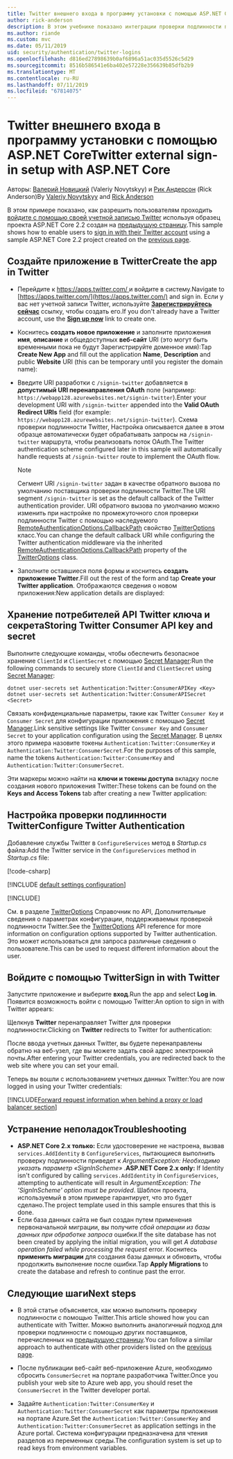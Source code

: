 ```yaml
---
title: Twitter внешнего входа в программу установки с помощью ASP.NET Core
author: rick-anderson
description: В этом учебнике показано интеграции проверки подлинности пользователя учетной записи Twitter в существующее приложение ASP.NET Core.
ms.author: riande
ms.custom: mvc
ms.date: 05/11/2019
uid: security/authentication/twitter-logins
ms.openlocfilehash: d816ed27898639b0af6896a51ac035d5526c5d29
ms.sourcegitcommit: 8516b586541e6ba402e57228e356639b85dfb2b9
ms.translationtype: MT
ms.contentlocale: ru-RU
ms.lasthandoff: 07/11/2019
ms.locfileid: "67814075"
---
```

# <a name="twitter-external-sign-in-setup-with-aspnet-core"></a><span data-ttu-id="faee9-103">Twitter внешнего входа в программу установки с помощью ASP.NET Core</span><span class="sxs-lookup"><span data-stu-id="faee9-103">Twitter external sign-in setup with ASP.NET Core</span></span>

<span data-ttu-id="faee9-104">Авторы: [Валерий Новицкий](https://github.com/01binary) (Valeriy Novytskyy) и [Рик Андерсон](https://twitter.com/RickAndMSFT) (Rick Anderson)</span><span class="sxs-lookup"><span data-stu-id="faee9-104">By [Valeriy Novytskyy](https://github.com/01binary) and [Rick Anderson](https://twitter.com/RickAndMSFT)</span></span>

<span data-ttu-id="faee9-105">В этом примере показано, как разрешить пользователям проходить [войдите с помощью своей учетной записью Twitter](https://dev.twitter.com/web/sign-in/desktop-browser) используя образец проекта ASP.NET Core 2.2 создан на [предыдущую страницу](xref:security/authentication/social/index).</span><span class="sxs-lookup"><span data-stu-id="faee9-105">This sample shows how to enable users to [sign in with their Twitter account](https://dev.twitter.com/web/sign-in/desktop-browser) using a sample ASP.NET Core 2.2 project created on the [previous page](xref:security/authentication/social/index).</span></span>

## <a name="create-the-app-in-twitter"></a><span data-ttu-id="faee9-106">Создайте приложение в Twitter</span><span class="sxs-lookup"><span data-stu-id="faee9-106">Create the app in Twitter</span></span>

* <span data-ttu-id="faee9-107">Перейдите к [ https://apps.twitter.com/ ](https://apps.twitter.com/) и войдите в систему.</span><span class="sxs-lookup"><span data-stu-id="faee9-107">Navigate to [https://apps.twitter.com/](https://apps.twitter.com/) and sign in.</span></span> <span data-ttu-id="faee9-108">Если у вас нет учетной записи Twitter, используйте **[Зарегистрируйтесь сейчас](https://twitter.com/signup)** ссылку, чтобы создать его.</span><span class="sxs-lookup"><span data-stu-id="faee9-108">If you don't already have a Twitter account, use the **[Sign up now](https://twitter.com/signup)** link to create one.</span></span>

* <span data-ttu-id="faee9-109">Коснитесь **создать новое приложение** и заполните приложения **имя**, **описание** и общедоступных **веб-сайт** URI (это могут быть временными пока не будут Зарегистрируйте доменное имя):</span><span class="sxs-lookup"><span data-stu-id="faee9-109">Tap **Create New App** and fill out the application **Name**, **Description** and public **Website** URI (this can be temporary until you register the domain name):</span></span>

* <span data-ttu-id="faee9-110">Введите URI разработки с `/signin-twitter` добавляется в **допустимый URI перенаправления OAuth** поле (например: `https://webapp128.azurewebsites.net/signin-twitter`).</span><span class="sxs-lookup"><span data-stu-id="faee9-110">Enter your development URI with `/signin-twitter` appended into the **Valid OAuth Redirect URIs** field (for example: `https://webapp128.azurewebsites.net/signin-twitter`).</span></span> <span data-ttu-id="faee9-111">Схема проверки подлинности Twitter, Настройка описывается далее в этом образце автоматически будет обрабатывать запросы на `/signin-twitter` маршрута, чтобы реализовать поток OAuth.</span><span class="sxs-lookup"><span data-stu-id="faee9-111">The Twitter authentication scheme configured later in this sample will automatically handle requests at `/signin-twitter` route to implement the OAuth flow.</span></span>

  > [!NOTE]
  > <span data-ttu-id="faee9-112">Сегмент URI `/signin-twitter` задан в качестве обратного вызова по умолчанию поставщика проверки подлинности Twitter.</span><span class="sxs-lookup"><span data-stu-id="faee9-112">The URI segment `/signin-twitter` is set as the default callback of the Twitter authentication provider.</span></span> <span data-ttu-id="faee9-113">URI обратного вызова по умолчанию можно изменить при настройке по промежуточного слоя проверки подлинности Twitter с помощью наследуемого [RemoteAuthenticationOptions.CallbackPath](/dotnet/api/microsoft.aspnetcore.authentication.remoteauthenticationoptions.callbackpath) свойство [TwitterOptions](/dotnet/api/microsoft.aspnetcore.authentication.twitter.twitteroptions) класс.</span><span class="sxs-lookup"><span data-stu-id="faee9-113">You can change the default callback URI while configuring the Twitter authentication middleware via the inherited [RemoteAuthenticationOptions.CallbackPath](/dotnet/api/microsoft.aspnetcore.authentication.remoteauthenticationoptions.callbackpath) property of the [TwitterOptions](/dotnet/api/microsoft.aspnetcore.authentication.twitter.twitteroptions) class.</span></span>

* <span data-ttu-id="faee9-114">Заполните оставшиеся поля формы и коснитесь **создать приложение Twitter**.</span><span class="sxs-lookup"><span data-stu-id="faee9-114">Fill out the rest of the form and tap **Create your Twitter application**.</span></span> <span data-ttu-id="faee9-115">Отображаются сведения о новом приложения:</span><span class="sxs-lookup"><span data-stu-id="faee9-115">New application details are displayed:</span></span>

## <a name="storing-twitter-consumer-api-key-and-secret"></a><span data-ttu-id="faee9-116">Хранение потребителей API Twitter ключа и секрета</span><span class="sxs-lookup"><span data-stu-id="faee9-116">Storing Twitter Consumer API key and secret</span></span>

<span data-ttu-id="faee9-117">Выполните следующие команды, чтобы обеспечить безопасное хранение `ClientId` и `ClientSecret` с помощью [Secret Manager](xref:security/app-secrets):</span><span class="sxs-lookup"><span data-stu-id="faee9-117">Run the following commands to securely store `ClientId` and `ClientSecret` using [Secret Manager](xref:security/app-secrets):</span></span>

```console
dotnet user-secrets set Authentication:Twitter:ConsumerAPIKey <Key>
dotnet user-secrets set Authentication:Twitter:ConsumerAPISecret <Secret>
```

<span data-ttu-id="faee9-118">Связать конфиденциальные параметры, такие как Twitter `Consumer Key` и `Consumer Secret` для конфигурации приложения с помощью [Secret Manager](xref:security/app-secrets).</span><span class="sxs-lookup"><span data-stu-id="faee9-118">Link sensitive settings like Twitter `Consumer Key` and `Consumer Secret` to your application configuration using the [Secret Manager](xref:security/app-secrets).</span></span> <span data-ttu-id="faee9-119">В целях этого примера назовите токены `Authentication:Twitter:ConsumerKey` и `Authentication:Twitter:ConsumerSecret`.</span><span class="sxs-lookup"><span data-stu-id="faee9-119">For the purposes of this sample, name the tokens `Authentication:Twitter:ConsumerKey` and `Authentication:Twitter:ConsumerSecret`.</span></span>

<span data-ttu-id="faee9-120">Эти маркеры можно найти на **ключи и токены доступа** вкладку после создания нового приложения Twitter:</span><span class="sxs-lookup"><span data-stu-id="faee9-120">These tokens can be found on the **Keys and Access Tokens** tab after creating a new Twitter application:</span></span>

## <a name="configure-twitter-authentication"></a><span data-ttu-id="faee9-121">Настройка проверки подлинности Twitter</span><span class="sxs-lookup"><span data-stu-id="faee9-121">Configure Twitter Authentication</span></span>

<span data-ttu-id="faee9-122">Добавление службы Twitter в `ConfigureServices` метод в *Startup.cs* файла:</span><span class="sxs-lookup"><span data-stu-id="faee9-122">Add the Twitter service in the `ConfigureServices` method in *Startup.cs* file:</span></span>

[!code-csharp[](~/security/authentication/social/social-code/StartupTwitter.cs?name=snippet&highlight=10-14)]

[!INCLUDE [default settings configuration](includes/default-settings.md)]

[!INCLUDE[](includes/chain-auth-providers.md)]

<span data-ttu-id="faee9-123">См. в разделе [TwitterOptions](/dotnet/api/microsoft.aspnetcore.builder.twitteroptions) Справочник по API, Дополнительные сведения о параметрах конфигурации, поддерживаемых проверкой подлинности Twitter.</span><span class="sxs-lookup"><span data-stu-id="faee9-123">See the [TwitterOptions](/dotnet/api/microsoft.aspnetcore.builder.twitteroptions) API reference for more information on configuration options supported by Twitter authentication.</span></span> <span data-ttu-id="faee9-124">Это может использоваться для запроса различные сведения о пользователе.</span><span class="sxs-lookup"><span data-stu-id="faee9-124">This can be used to request different information about the user.</span></span>

## <a name="sign-in-with-twitter"></a><span data-ttu-id="faee9-125">Войдите с помощью Twitter</span><span class="sxs-lookup"><span data-stu-id="faee9-125">Sign in with Twitter</span></span>

<span data-ttu-id="faee9-126">Запустите приложение и выберите **вход**.</span><span class="sxs-lookup"><span data-stu-id="faee9-126">Run the app and select **Log in**.</span></span> <span data-ttu-id="faee9-127">Появится возможность войти с помощью Twitter:</span><span class="sxs-lookup"><span data-stu-id="faee9-127">An option to sign in with Twitter appears:</span></span>

<span data-ttu-id="faee9-128">Щелкнув **Twitter** перенаправляет Twitter для проверки подлинности:</span><span class="sxs-lookup"><span data-stu-id="faee9-128">Clicking on **Twitter** redirects to Twitter for authentication:</span></span>

<span data-ttu-id="faee9-129">После ввода учетных данных Twitter, вы будете перенаправлены обратно на веб-узел, где вы можете задать свой адрес электронной почты.</span><span class="sxs-lookup"><span data-stu-id="faee9-129">After entering your Twitter credentials, you are redirected back to the web site where you can set your email.</span></span>

<span data-ttu-id="faee9-130">Теперь вы вошли с использованием учетных данных Twitter:</span><span class="sxs-lookup"><span data-stu-id="faee9-130">You are now logged in using your Twitter credentials:</span></span>

[!INCLUDE[Forward request information when behind a proxy or load balancer section](includes/forwarded-headers-middleware.md)]

## <a name="troubleshooting"></a><span data-ttu-id="faee9-131">Устранение неполадок</span><span class="sxs-lookup"><span data-stu-id="faee9-131">Troubleshooting</span></span>

* <span data-ttu-id="faee9-132">**ASP.NET Core 2.x только:** Если удостоверение не настроена, вызвав `services.AddIdentity` в `ConfigureServices`, пытающиеся выполнить проверку подлинности приведет к *ArgumentException: Необходимо указать параметр «SignInScheme»* .</span><span class="sxs-lookup"><span data-stu-id="faee9-132">**ASP.NET Core 2.x only:** If Identity isn't configured by calling `services.AddIdentity` in `ConfigureServices`, attempting to authenticate will result in *ArgumentException: The 'SignInScheme' option must be provided*.</span></span> <span data-ttu-id="faee9-133">Шаблон проекта, используемый в этом примере гарантирует, что это будет сделано.</span><span class="sxs-lookup"><span data-stu-id="faee9-133">The project template used in this sample ensures that this is done.</span></span>
* <span data-ttu-id="faee9-134">Если база данных сайта не был создан путем применения первоначальной миграции, вы получите *сбой операции из базы данных при обработке запроса* ошибки.</span><span class="sxs-lookup"><span data-stu-id="faee9-134">If the site database has not been created by applying the initial migration, you will get *A database operation failed while processing the request* error.</span></span> <span data-ttu-id="faee9-135">Коснитесь **применить миграции** для создания базы данных и обновить, чтобы продолжить выполнение после ошибки.</span><span class="sxs-lookup"><span data-stu-id="faee9-135">Tap **Apply Migrations** to create the database and refresh to continue past the error.</span></span>

## <a name="next-steps"></a><span data-ttu-id="faee9-136">Следующие шаги</span><span class="sxs-lookup"><span data-stu-id="faee9-136">Next steps</span></span>

* <span data-ttu-id="faee9-137">В этой статье объясняется, как можно выполнить проверку подлинности с помощью Twitter.</span><span class="sxs-lookup"><span data-stu-id="faee9-137">This article showed how you can authenticate with Twitter.</span></span> <span data-ttu-id="faee9-138">Можно выполнить аналогичный подход для проверки подлинности с помощью других поставщиков, перечисленных на [предыдущую страницу](xref:security/authentication/social/index).</span><span class="sxs-lookup"><span data-stu-id="faee9-138">You can follow a similar approach to authenticate with other providers listed on the [previous page](xref:security/authentication/social/index).</span></span>

* <span data-ttu-id="faee9-139">После публикации веб-сайт веб-приложение Azure, необходимо сбросить `ConsumerSecret` на портале разработчика Twitter.</span><span class="sxs-lookup"><span data-stu-id="faee9-139">Once you publish your web site to Azure web app, you should reset the `ConsumerSecret` in the Twitter developer portal.</span></span>

* <span data-ttu-id="faee9-140">Задайте `Authentication:Twitter:ConsumerKey` и `Authentication:Twitter:ConsumerSecret` как параметры приложения на портале Azure.</span><span class="sxs-lookup"><span data-stu-id="faee9-140">Set the `Authentication:Twitter:ConsumerKey` and `Authentication:Twitter:ConsumerSecret` as application settings in the Azure portal.</span></span> <span data-ttu-id="faee9-141">Система конфигурации предназначена для чтения разделов из переменных среды.</span><span class="sxs-lookup"><span data-stu-id="faee9-141">The configuration system is set up to read keys from environment variables.</span></span>
